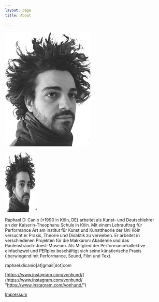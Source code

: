 ```yaml
---
layout: page
title: About

---
```

![](/uploads/unbenannt-5.jpg)

<img src="uploads/unbenannt-5.jpg" height="200px" width="100px">"

Raphael Di Canio (*1990 in Köln, DE) arbeitet als Kunst- und Deutschlehrer an der Kaiserin-Theophanu Schule in Köln. Mit einem Lehrauftrag für Performance Art am Institut für Kunst und Kunsttheorie der Uni Köln versucht er Praxis, Theorie und Didaktik zu verweben. Er arbeitet in verschiedenen Projekten für die Makkaroni Akademie und das Rautenstrauch-Joest-Museum. Als Mitglied der Performancekollektive einfachzwei und PERplex beschäftigt sich seine künstlerische Praxis überwiegend mit Performance, Sound, Film und Text.

raphael.dicanio\[at\]gmail\[dot\]com

[https://www.instagram.com/vonhund/](https://www.instagram.com/vonhund/ "https://www.instagram.com/vonhund/")

[Impressum](/impressum "Impressum")